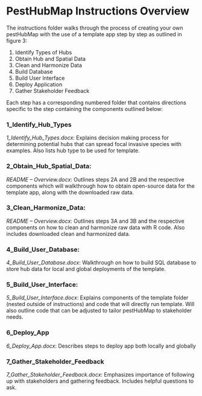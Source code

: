 # PestHubMap Instructions Overview
The instructions folder walks through the process of creating your own pestHubMap with the use of a template app step by step as outlined in figure 3:
1.	Identify Types of Hubs
2.	Obtain Hub and Spatial Data
3.	Clean and Harmonize Data
4.	Build Database
5.	Build User Interface
6.	Deploy Application
7.	Gather Stakeholder Feedback

Each step has a corresponding numbered folder that contains directions specific to the step containing the components outlined below:
### 1_Identify_Hub_Types
*1_Identify_Hub_Types.docx*: Explains decision making process for determining potential hubs that can spread focal invasive species with examples. Also lists hub type to be used for template.</li>
### 2_Obtain_Hub_Spatial_Data:
*README – Overview.docx*: Outlines steps 2A and 2B and the respective components which will walkthrough how to obtain open-source data for the template app, along with the downloaded raw data.
### 3_Clean_Harmonize_Data:
*README – Overview.docx*: Outlines steps 3A and 3B and the respective components on how to clean and harmonize raw data with R code. Also includes downloaded clean and harmonized data.
### 4_Build_User_Database:
*4_Build_User_Database.docx*: Walkthrough on how to build SQL database to store hub data for local and global deployments of the template.
### 5_Build_User_Interface:
*5_Build_User_Interface.docx*: Explains components of the template folder (nested outside of instructions) and code that will directly run template. Will also outline code that can be adjusted to tailor pestHubMap to stakeholder needs.
### 6_Deploy_App
*6_Deploy_App.docx*: Describes steps to deploy app both locally and globally
### 7_Gather_Stakeholder_Feedback
*7_Gather_Stakeholder_Feedback.docx*: Emphasizes importance of following up with stakeholders and gathering feedback. Includes helpful questions to ask.

